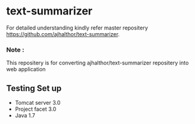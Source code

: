 # text-summarizer
For detailed understanding kindly refer master repositery https://github.com/ajhalthor/text-summarizer.

### Note : 
This repositery is for converting  ajhalthor/text-summarizer repositery into web application 

## Testing Set up
* Tomcat server 3.0
* Project facet 3.0
* Java 1.7
